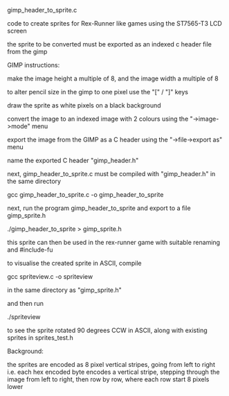 gimp_header_to_sprite.c

code to create sprites for Rex-Runner like games using the ST7565-T3 LCD screen

the sprite to be converted must be exported as an indexed c header file from the gimp

GIMP instructions:

make the image height a multiple of 8, and the image width a multiple of 8

to alter pencil size in the gimp to one pixel use the "[" / "]" keys

draw the sprite as white pixels on a black background

convert the image to an indexed image with 2 colours using the "->image->mode" menu

export the image from the GIMP as a C header using the "->file->export as"  menu

name the exported C header "gimp_header.h"

next, gimp_header_to_sprite.c must be compiled with "gimp_header.h" in the same directory

gcc gimp_header_to_sprite.c -o gimp_header_to_sprite

next, run the program gimp_header_to_sprite and export to a file gimp_sprite.h

./gimp_header_to_sprite > gimp_sprite.h

this sprite can then be used in the rex-runner game with suitable renaming and #include-fu

to visualise the created sprite in ASCII, compile

gcc spriteview.c -o spriteview

in the same directory as "gimp_sprite.h"

and then run 

./spriteview

to see the sprite rotated 90 degrees CCW in ASCII, along with existing sprites in sprites_test.h

Background:

the sprites are encoded as 8 pixel vertical stripes, going from left to right
i.e. each hex encoded byte encodes a vertical stripe, stepping through the image
from left to right, then row by row, where each row start 8 pixels lower

